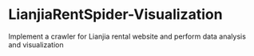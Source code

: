 # LianjiaRentSpider-Visualization
Implement a crawler for Lianjia rental website and perform data analysis and visualization
